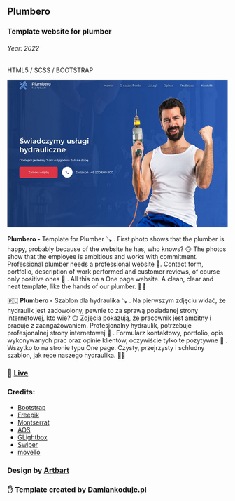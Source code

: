 ## Plumbero
### Template website for plumber
###### Year: 2022

HTML5 / SCSS / BOOTSTRAP

![CHEESE!](plumbero.jpg)

**Plumbero -** Template for Plumber :plunger: . First photo shows that the plumber is happy, probably because of the website he has, who knows? :upside_down_face: The photos show that the employee is ambitious and works with commitment. Professional plumber needs a professional website :wrench:. Contact form, portfolio, description of work performed and customer reviews, of course only positive ones :slightly_smiling_face: . All this on a One page website. A clean, clear and neat template, like the hands of our plumber. :raising_hand_man:

:poland:
**Plumbero -** Szablon dla hydraulika :plunger: . Na pierwszym zdjęciu widać, że hydraulik jest zadowolony, pewnie to za sprawą posiadanej strony internetowej, kto wie? :upside_down_face: Zdjęcia pokazują, że pracownik jest ambitny i pracuje z zaangażowaniem. Profesjonalny hydraulik, potrzebuje profesjonalnej strony internetowej :wrench: . Formularz kontaktowy, portfolio, opis wykonywanych prac oraz opinie klientów, oczywiście tylko te pozytywne :slightly_smiling_face: . Wszytko to na stronie typu One page. Czysty, przejrzysty i schludny szablon, jak ręce naszego hydraulika. :raising_hand_man:

### :tada: [Live](https://damiankoduje.pl/templates/plumbero)

### Credits:
- [Bootstrap](https://getbootstrap.com)
- [Freepik](https://freepik.com)
- [Montserrat](https://fonts.google.com/specimen/Montserrat)
- [AOS](https://michalsnik.github.io/aos)
- [GLightbox](https://biati-digital.github.io/glightbox)
- [Swiper](https://swiperjs.com)
- [moveTo](https://hsnaydd.github.io/moveTo)

### Design by [Artbart](https://www.behance.net/artbart)
### :hand: Template created by [Damiankoduje.pl](https://damiankoduje.pl)